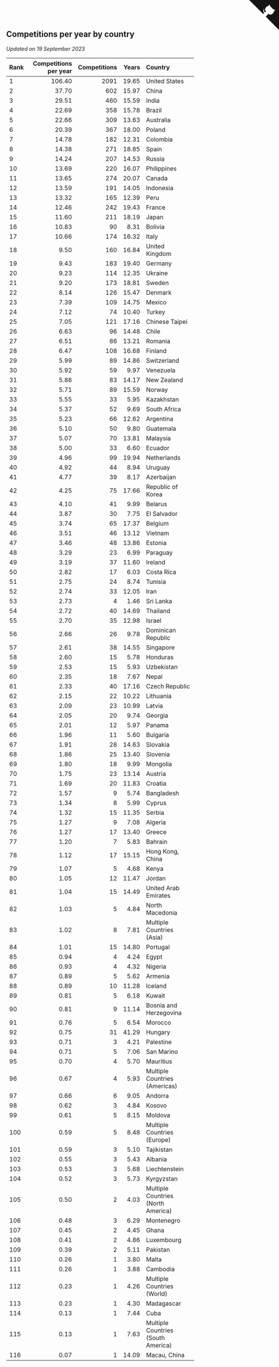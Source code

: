 ## Competitions per year by country

*Updated on 19 September 2023*

| Rank | Competitions per year | Competitions | Years | Country |
| :--- | ---: | ---: | ---: | :--- |
| 1 | 106.40 | 2091 | 19.65 | United States |
| 2 | 37.70 | 602 | 15.97 | China |
| 3 | 29.51 | 460 | 15.59 | India |
| 4 | 22.69 | 358 | 15.78 | Brazil |
| 5 | 22.66 | 309 | 13.63 | Australia |
| 6 | 20.39 | 367 | 18.00 | Poland |
| 7 | 14.78 | 182 | 12.31 | Colombia |
| 8 | 14.38 | 271 | 18.85 | Spain |
| 9 | 14.24 | 207 | 14.53 | Russia |
| 10 | 13.69 | 220 | 16.07 | Philippines |
| 11 | 13.65 | 274 | 20.07 | Canada |
| 12 | 13.59 | 191 | 14.05 | Indonesia |
| 13 | 13.32 | 165 | 12.39 | Peru |
| 14 | 12.46 | 242 | 19.43 | France |
| 15 | 11.60 | 211 | 18.19 | Japan |
| 16 | 10.83 | 90 | 8.31 | Bolivia |
| 17 | 10.66 | 174 | 16.32 | Italy |
| 18 | 9.50 | 160 | 16.84 | United Kingdom |
| 19 | 9.43 | 183 | 19.40 | Germany |
| 20 | 9.23 | 114 | 12.35 | Ukraine |
| 21 | 9.20 | 173 | 18.81 | Sweden |
| 22 | 8.14 | 126 | 15.47 | Denmark |
| 23 | 7.39 | 109 | 14.75 | Mexico |
| 24 | 7.12 | 74 | 10.40 | Turkey |
| 25 | 7.05 | 121 | 17.16 | Chinese Taipei |
| 26 | 6.63 | 96 | 14.48 | Chile |
| 27 | 6.51 | 86 | 13.21 | Romania |
| 28 | 6.47 | 108 | 16.68 | Finland |
| 29 | 5.99 | 89 | 14.86 | Switzerland |
| 30 | 5.92 | 59 | 9.97 | Venezuela |
| 31 | 5.86 | 83 | 14.17 | New Zealand |
| 32 | 5.71 | 89 | 15.59 | Norway |
| 33 | 5.55 | 33 | 5.95 | Kazakhstan |
| 34 | 5.37 | 52 | 9.69 | South Africa |
| 35 | 5.23 | 66 | 12.62 | Argentina |
| 36 | 5.10 | 50 | 9.80 | Guatemala |
| 37 | 5.07 | 70 | 13.81 | Malaysia |
| 38 | 5.00 | 33 | 6.60 | Ecuador |
| 39 | 4.96 | 99 | 19.94 | Netherlands |
| 40 | 4.92 | 44 | 8.94 | Uruguay |
| 41 | 4.77 | 39 | 8.17 | Azerbaijan |
| 42 | 4.25 | 75 | 17.66 | Republic of Korea |
| 43 | 4.10 | 41 | 9.99 | Belarus |
| 44 | 3.87 | 30 | 7.75 | El Salvador |
| 45 | 3.74 | 65 | 17.37 | Belgium |
| 46 | 3.51 | 46 | 13.12 | Vietnam |
| 47 | 3.46 | 48 | 13.86 | Estonia |
| 48 | 3.29 | 23 | 6.99 | Paraguay |
| 49 | 3.19 | 37 | 11.60 | Ireland |
| 50 | 2.82 | 17 | 6.03 | Costa Rica |
| 51 | 2.75 | 24 | 8.74 | Tunisia |
| 52 | 2.74 | 33 | 12.05 | Iran |
| 53 | 2.73 | 4 | 1.46 | Sri Lanka |
| 54 | 2.72 | 40 | 14.69 | Thailand |
| 55 | 2.70 | 35 | 12.98 | Israel |
| 56 | 2.66 | 26 | 9.78 | Dominican Republic |
| 57 | 2.61 | 38 | 14.55 | Singapore |
| 58 | 2.60 | 15 | 5.78 | Honduras |
| 59 | 2.53 | 15 | 5.93 | Uzbekistan |
| 60 | 2.35 | 18 | 7.67 | Nepal |
| 61 | 2.33 | 40 | 17.16 | Czech Republic |
| 62 | 2.15 | 22 | 10.22 | Lithuania |
| 63 | 2.09 | 23 | 10.99 | Latvia |
| 64 | 2.05 | 20 | 9.74 | Georgia |
| 65 | 2.01 | 12 | 5.97 | Panama |
| 66 | 1.96 | 11 | 5.60 | Bulgaria |
| 67 | 1.91 | 28 | 14.63 | Slovakia |
| 68 | 1.86 | 25 | 13.40 | Slovenia |
| 69 | 1.80 | 18 | 9.99 | Mongolia |
| 70 | 1.75 | 23 | 13.14 | Austria |
| 71 | 1.69 | 20 | 11.83 | Croatia |
| 72 | 1.57 | 9 | 5.74 | Bangladesh |
| 73 | 1.34 | 8 | 5.99 | Cyprus |
| 74 | 1.32 | 15 | 11.35 | Serbia |
| 75 | 1.27 | 9 | 7.08 | Algeria |
| 76 | 1.27 | 17 | 13.40 | Greece |
| 77 | 1.20 | 7 | 5.83 | Bahrain |
| 78 | 1.12 | 17 | 15.15 | Hong Kong, China |
| 79 | 1.07 | 5 | 4.68 | Kenya |
| 80 | 1.05 | 12 | 11.47 | Jordan |
| 81 | 1.04 | 15 | 14.49 | United Arab Emirates |
| 82 | 1.03 | 5 | 4.84 | North Macedonia |
| 83 | 1.02 | 8 | 7.81 | Multiple Countries (Asia) |
| 84 | 1.01 | 15 | 14.80 | Portugal |
| 85 | 0.94 | 4 | 4.24 | Egypt |
| 86 | 0.93 | 4 | 4.32 | Nigeria |
| 87 | 0.89 | 5 | 5.62 | Armenia |
| 88 | 0.89 | 10 | 11.28 | Iceland |
| 89 | 0.81 | 5 | 6.18 | Kuwait |
| 90 | 0.81 | 9 | 11.14 | Bosnia and Herzegovina |
| 91 | 0.76 | 5 | 6.54 | Morocco |
| 92 | 0.75 | 31 | 41.29 | Hungary |
| 93 | 0.71 | 3 | 4.21 | Palestine |
| 94 | 0.71 | 5 | 7.06 | San Marino |
| 95 | 0.70 | 4 | 5.70 | Mauritius |
| 96 | 0.67 | 4 | 5.93 | Multiple Countries (Americas) |
| 97 | 0.66 | 6 | 9.05 | Andorra |
| 98 | 0.62 | 3 | 4.84 | Kosovo |
| 99 | 0.61 | 5 | 8.15 | Moldova |
| 100 | 0.59 | 5 | 8.48 | Multiple Countries (Europe) |
| 101 | 0.59 | 3 | 5.10 | Tajikistan |
| 102 | 0.55 | 3 | 5.43 | Albania |
| 103 | 0.53 | 3 | 5.68 | Liechtenstein |
| 104 | 0.52 | 3 | 5.73 | Kyrgyzstan |
| 105 | 0.50 | 2 | 4.03 | Multiple Countries (North America) |
| 106 | 0.48 | 3 | 6.29 | Montenegro |
| 107 | 0.45 | 2 | 4.45 | Ghana |
| 108 | 0.41 | 2 | 4.86 | Luxembourg |
| 109 | 0.39 | 2 | 5.11 | Pakistan |
| 110 | 0.26 | 1 | 3.80 | Malta |
| 111 | 0.26 | 1 | 3.88 | Cambodia |
| 112 | 0.23 | 1 | 4.26 | Multiple Countries (World) |
| 113 | 0.23 | 1 | 4.30 | Madagascar |
| 114 | 0.13 | 1 | 7.44 | Cuba |
| 115 | 0.13 | 1 | 7.63 | Multiple Countries (South America) |
| 116 | 0.07 | 1 | 14.09 | Macau, China |


<a href="https://github.com/JustinTimeCuber/wca_statistics" class="github-corner" aria-label="View source on Github"><svg width="80" height="80" viewBox="0 0 250 250" style="fill:#151513; color:#fff; position: absolute; top: 0; border: 0; right: 0;" aria-hidden="true"><path d="M0,0 L115,115 L130,115 L142,142 L250,250 L250,0 Z"></path><path d="M128.3,109.0 C113.8,99.7 119.0,89.6 119.0,89.6 C122.0,82.7 120.5,78.6 120.5,78.6 C119.2,72.0 123.4,76.3 123.4,76.3 C127.3,80.9 125.5,87.3 125.5,87.3 C122.9,97.6 130.6,101.9 134.4,103.2" fill="currentColor" style="transform-origin: 130px 106px;" class="octo-arm"></path><path d="M115.0,115.0 C114.9,115.1 118.7,116.5 119.8,115.4 L133.7,101.6 C136.9,99.2 139.9,98.4 142.2,98.6 C133.8,88.0 127.5,74.4 143.8,58.0 C148.5,53.4 154.0,51.2 159.7,51.0 C160.3,49.4 163.2,43.6 171.4,40.1 C171.4,40.1 176.1,42.5 178.8,56.2 C183.1,58.6 187.2,61.8 190.9,65.4 C194.5,69.0 197.7,73.2 200.1,77.6 C213.8,80.2 216.3,84.9 216.3,84.9 C212.7,93.1 206.9,96.0 205.4,96.6 C205.1,102.4 203.0,107.8 198.3,112.5 C181.9,128.9 168.3,122.5 157.7,114.1 C157.9,116.9 156.7,120.9 152.7,124.9 L141.0,136.5 C139.8,137.7 141.6,141.9 141.8,141.8 Z" fill="currentColor" class="octo-body"></path></svg></a><style>.github-corner:hover .octo-arm{animation:octocat-wave 560ms ease-in-out}@keyframes octocat-wave{0%,100%{transform:rotate(0)}20%,60%{transform:rotate(-25deg)}40%,80%{transform:rotate(10deg)}}@media (max-width:500px){.github-corner:hover .octo-arm{animation:none}.github-corner .octo-arm{animation:octocat-wave 560ms ease-in-out}}</style>
